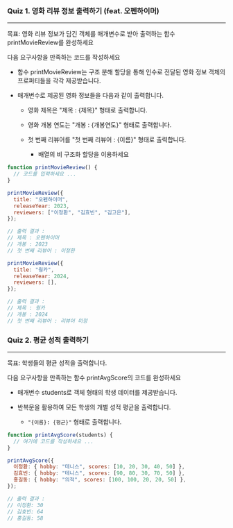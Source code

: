 ### Quiz 1. 영화 리뷰 정보 출력하기 (feat. 오펜하이머)

---

목표: 영화 리뷰 정보가 담긴 객체를 매개변수로 받아 출력하는 함수 printMovieReview를 완성하세요

다음 요구사항을 만족하는 코드를 작성하세요

- 함수 printMovieReview는 구조 분해 할당을 통해 인수로 전달된 영화 정보 객체의 프로퍼티들을 각각 제공받습니다.
- 매개변수로 제공된 영화 정보들을 다음과 같이 출력합니다.

  - 영화 제목은 "제목 : {제목}" 형태로 출력합니다.
  - 영화 개봉 연도는 "개봉 : {개봉연도}" 형태로 출력합니다.
  - 첫 번째 리뷰어를 "첫 번째 리뷰어 : {이름}" 형태로 출력합니다.

    - 배열의 비 구조화 할당을 이용하세요

```javascript
function printMovieReview() {
  // 코드를 입력하세요 ...
}

printMovieReview({
  title: "오펜하이머",
  releaseYear: 2023,
  reviewers: ["이정환", "김효빈", "김고은"],
});

// 출력 결과 :
// 제목 : 오펜하이머
// 개봉 : 2023
// 첫 번째 리뷰어 : 이정환

printMovieReview({
  title: "웡카",
  releaseYear: 2024,
  reviewers: [],
});

// 출력 결과 :
// 제목 : 웡카
// 개봉 : 2024
// 첫 번째 리뷰어 : 리뷰어 미정
```

### Quiz 2. 평균 성적 출력하기

---

목표: 학생들의 평균 성적을 출력합니다.

다음 요구사항을 만족하는 함수 printAvgScore의 코드를 완성하세요

- 매개변수 students로 객체 형태의 학생 데이터를 제공받습니다.
- 반복문을 활용하여 모든 학생의 개별 성적 평균을 출력합니다.

  - `"{이름}: {평균}"` 형태로 출력합니다.

```javascript
function printAvgScore(students) {
  // 여기에 코드를 작성하세요 ...
}

printAvgScore({
  이정환: { hobby: "테니스", scores: [10, 20, 30, 40, 50] },
  김효빈: { hobby: "테니스", scores: [90, 80, 30, 70, 50] },
  홍길동: { hobby: "의적", scores: [100, 100, 20, 20, 50] },
});

// 출력 결과 :
// 이정환: 30
// 김효빈: 64
// 홍길동: 58
```
